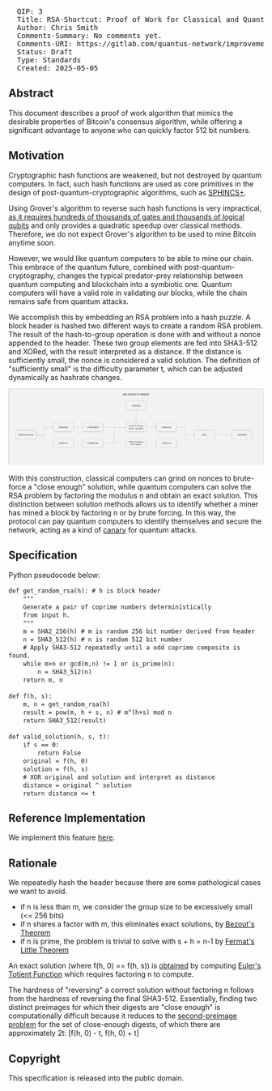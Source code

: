 <pre>
  QIP: 3
  Title: RSA-Shortcut: Proof of Work for Classical and Quantum Miners
  Author: Chris Smith <chris@quantusnetwork.io>
  Comments-Summary: No comments yet.
  Comments-URI: https://gitlab.com/quantus-network/improvement-proposals/-/wikis/Comments:QIP-0003
  Status: Draft
  Type: Standards
  Created: 2025-05-05
</pre>

## Abstract

This document describes a proof of work algorithm that mimics the desirable properties of Bitcoin's consensus algorithm, 
while offering a significant advantage to anyone who can quickly factor 512 bit numbers. 

## Motivation

Cryptographic hash functions are weakened, but not destroyed by quantum computers. In fact, such hash functions are used
as core primitives in the design of post-quantum-cryptographic algorithms, such as [SPHINCS+](https://sphincs.org/). 

Using Grover's algorithm to reverse such hash functions is very impractical, [as it requires hundreds of thousands of gates and thousands of logical qubits](https://arxiv.org/abs/1603.09383) 
and only provides a quadratic speedup over classical methods. Therefore, we do not expect Grover's algorithm to be used to mine Bitcoin anytime soon. 

However, we would like quantum computers to be able to mine our chain. This embrace of the quantum future, combined with
post-quantum-cryptography, changes the typical predator-prey relationship between quantum computing and blockchain into 
a symbiotic one. Quantum computers will have a valid role in validating our blocks, while the chain remains safe from quantum
attacks.

We accomplish this by embedding an RSA problem into a hash puzzle. A block header is hashed two different ways to create 
a random RSA problem. The result of the hash-to-group operation is done with and without a nonce appended to the header.
These two group elements are fed into SHA3-512 and XORed, with the result interpreted as a distance. If the distance is 
sufficiently small, the nonce is considered a valid solution. The definition of "sufficiently small" is the difficulty 
parameter t, which can be adjusted dynamically as hashrate changes. 

<img src=qip-0003/QIP-0003-1.jpg></img>

With this construction, classical computers can grind on nonces to brute-force a "close enough" solution, while quantum
computers can solve the RSA problem by factoring the modulus n and obtain an exact solution. This distinction between 
solution methods allows us to identify whether a miner has mined a block by factoring n or by brute forcing. In this way, 
the protocol can pay quantum computers to identify themselves and secure the network, acting as a kind of [canary](https://canarytokens.org/nest/) 
for quantum attacks.

## Specification

Python pseudocode below:

```
def get_random_rsa(h): # h is block header
    """
    Generate a pair of coprime numbers deterministically
    from input h.
    """
    m = SHA2_256(h) # m is random 256 bit number derived from header
    n = SHA3_512(h) # n is random 512 bit number
    # Apply SHA3-512 repeatedly until a odd coprime composite is found.
    while m>n or gcd(m,n) != 1 or is_prime(n): 
        n = SHA3_512(n)
    return m, n

def f(h, s):
    m, n = get_random_rsa(h)
    result = pow(m, h + s, n) # m^(h+s) mod n
    return SHA3_512(result)
    
def valid_solution(h, s, t):
    if s == 0:
        return False
    original = f(h, 0)
    solution = f(h, s)
    # XOR original and solution and interpret as distance
    distance = original ^ solution 
    return distance <= t
```


## Reference Implementation

We implement this feature [here](https://gitlab.com/quantus-network/backbone/-/tree/main/pallets/qpow?ref_type=heads).


## Rationale

We repeatedly hash the header because there are some pathological cases we want to avoid. 

- if n is less than m, we consider the group size to be excessively small (<= 256 bits)
- if n shares a factor with m, this eliminates exact solutions, by [Bezout's Theorem](https://mathworld.wolfram.com/BezoutsTheorem.html)
- if n is prime, the problem is trivial to solve with s + h = n-1 by [Fermat's Little Theorem](https://mathworld.wolfram.com/FermatsLittleTheorem.html)

An exact solution (where f(h, 0) == f(h, s)) is [obtained](https://mathworld.wolfram.com/EulersTotientTheorem.html) 
by computing [Euler's Totient Function](https://mathworld.wolfram.com/TotientFunction.html) which requires factoring n to compute.

The hardness of "reversing" a correct solution without factoring n follows from the hardness of reversing the final SHA3-512.
Essentially, finding two distinct preimages for which their digests are "close enough" is computationally difficult because it 
reduces to the [second-preimage problem](https://en.wikipedia.org/wiki/Preimage_attack) for the set of close-enough digests, 
of which there are approximately 2t: \[f(h, 0) - t, f(h, 0) + t\]


## Copyright

This specification is released into the public domain.